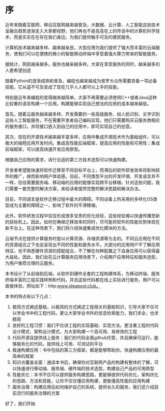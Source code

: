 # 序

近年来随着互联网、移动互联网越来越普及，大数据、云计算、人工智能这些技术呈融合趋势逐渐走入大家都视野，他们再也不是高高在上的传说中的计算机科学技术，而是实实在在存在我们身边，为我们提供触手可及的便民服务。

计算机技术越来越多样、越来越亲民，大型应用为我们提供了强大而丰富的云端服务，使我们可以在便携的微小的智能移动终端中享受着强大算力带来的智能服务。

据统计，网民越来越多。服务也越来越多样。大家在享受服务的同时，越来越多的人更希望创造

随着Python的逐渐成熟和普及，编程也越来越成为普罗大众所需要具备一项必备技能，它从遥不可及变成了现在几乎人人都可以上手的技能。

特别是近年来编程的变得越来越简单，大家不再需要必须使用C++或者Java这种比较重的语言构建一个应用。构建能够实现自己想法的应用的成本越来越低。

首先，随着云服务越来越多样，开发需要的一些高级服务、如人脸识别、文字识别这些人工智能服务，不在需要开发者自己编码实现，他们只需要购买云服务商相应的服务接口，并将接口嵌入到自己的应用中，即可实现自己的创意。

其次，现在的开源技术越来越丰富多样，应用中集成开源技术作为基础组件，可以极大的缩短应用开发时间。集成高性能后端框架，提高应用的性能和可用性；集成前端框架，可以提高快速开发应用原型。

根据自己应用的需求，进行合适的第三方技术选型可以快速构建。

开发者希望能快速将软件迁移至不同目标平台上，而滞后的软件研发效率将影响软件的推广，继而影响用户体验感。目前，不同类型平台的开发环境、开发语言并不一样，往往需要服务端、移动端的应用的能够实现跨平台移植。针对这些问题，我们需要一套完整的解决方案，来给读者提供完整的解决思路和解决办法。

目前，不同语言是软件迁移过程中最大的障碍。不同设备上所采用的多样化OS类型成为主要的障碍之一，影响了软件的平滑移植。

此外，软件研发过程中往往形成很多宝贵的优化经验，这些经验难以快速传播至新的目标机上。因此，如何在确保迁移效率的同时，尽可能将软件的性能优势体现在新平台上。在这种场景下，我们将介绍快速集成优化模块的方法。

云端节点在提供计算服务时是以计算资源、存储资源等为主的。不同云应用在不同的资源组合之下也会呈现出不同的性能和服务水平。大部分的应用用户不了解应用特征，也不熟悉硬件资源的搭配组合，不了解在何种配置之下自身应用可以获得最大益处。因此，我们会在云计算服务应用场景下，介绍用户应用特征和服务选型，为用户推荐合理的云服务。

本书设计了从前端到后端，从软件到硬件全套的工程构建体系，为移动终端、服务终端丰富的工程实践样例和代码，并且这些代码都在线上实际进行服务，用户可以直接体验，网址如下：http:www.ideapool.club。

本书的特点有以下几点：

1. 极简方式阐述基础，以极简的方式阐述工程相关的基础知识，引导大家不仅可以学会书中的工程代码，更让大家学会书外的信息检索能力，我们求全，也求精简
2. 良好的工程习惯：我们不仅讲工程的实现基础、实现方法，更注重工程的代码设计模式、架构设计模式，为大家构建一个高可用、易修改的工程
3. 代码开源且提供线上服务：我们的代码全面github托管，并且确保可运行，能够服务化的代码，提供线上可用、可测试的平台
4. 极速构建应用：书中包括的第三方框架，都是能够帮助你，快速构建应用的最简单的框架
5. 知识点覆盖全面：通读本书后，确保你对互联网产品的构建有整体的了解，可以快速进行移动端、服务端、硬件端的技术选型，构建自己产品的可用原型
6. 性能优化：本书不仅可以提供服务构建思路，更能够提供代码优化，架构优化的思路、方法和技能，让你不仅仅懂应用构建，更能懂高性能的应用构建
7. 服务治理：构建应用后如何维护自己的系统，提供长久的服务，我们还介绍目前流行的服务治理的方案

好了，我们开始